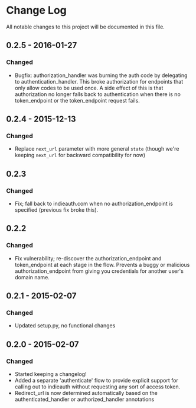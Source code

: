 # Change Log
All notable changes to this project will be documented in this file.

## 0.2.5 - 2016-01-27
### Changed
- Bugfix: authorization_handler was burning the auth code by
  delegating to authentication_handler. This broke authorization for
  endpoints that only allow codes to be used once. A side effect of
  this is that authorization no longer falls back to authentication
  when there is no token_endpoint or the token_endpoint request fails.

## 0.2.4 - 2015-12-13
### Changed
- Replace `next_url` parameter with more general `state`
  (though we're keeping `next_url` for backward compatibility for now)

## 0.2.3
### Changed
- Fix; fall back to indieauth.com when no authorization_endpoint is
  specified (previous fix broke this).

## 0.2.2
### Changed
- Fix vulnerability; re-discover the authorization_endpoint and
  token_endpoint at each stage in the flow. Prevents a buggy or
  malicious authorization_endpoint from giving you credentials for
  another user's domain name.

## 0.2.1 - 2015-02-07
### Changed
- Updated setup.py, no functional changes

## 0.2.0 - 2015-02-07
### Changed
- Started keeping a changelog!
- Added a separate 'authenticate' flow to provide explicit support for
  calling out to indieauth without requesting any sort of access
  token.
- Redirect_url is now determined automatically based on the
  authenticated_handler or authorized_handler annotations
